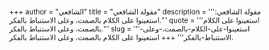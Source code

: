 +++
author = "الشافعي"
title = "مقولة الشافعي"
description = '''مقولة الشافعي: استعينوا على الكلام بالصمت، وعلى الاستنباط بالفكر.'''
quote = '''استعينوا على الكلام بالصمت، وعلى الاستنباط بالفكر.'''
slug = '''استعينوا-على-الكلام-بالصمت،-وعلى-الاستنباط-بالفكر'''
+++
استعينوا على الكلام بالصمت، وعلى الاستنباط بالفكر.
